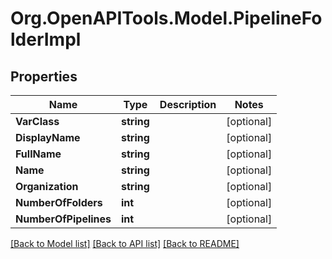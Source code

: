 # Org.OpenAPITools.Model.PipelineFolderImpl

## Properties

Name | Type | Description | Notes
------------ | ------------- | ------------- | -------------
**VarClass** | **string** |  | [optional] 
**DisplayName** | **string** |  | [optional] 
**FullName** | **string** |  | [optional] 
**Name** | **string** |  | [optional] 
**Organization** | **string** |  | [optional] 
**NumberOfFolders** | **int** |  | [optional] 
**NumberOfPipelines** | **int** |  | [optional] 

[[Back to Model list]](../README.md#documentation-for-models) [[Back to API list]](../README.md#documentation-for-api-endpoints) [[Back to README]](../README.md)

